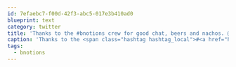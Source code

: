 ```yaml
---
id: 7efaebc7-f00d-42f3-abc5-017e3b410ad0
blueprint: text
category: twitter
title: 'Thanks to the #bnotions crew for good chat, beers and nachos. @PHHjack @nickwynja'
caption: 'Thanks to the <span class="hashtag hashtag_local">#<a href="http://tweettemp.darylchymko.ca/?tag=bnotions">bnotions</a> crew for good chat, beers and nachos. @PHHjack <span class="username username_linked">@<a href="https://twitter.com/nickwynja" title="Nick Wynja">nickwynja</a></span>'
tags:
  - bnotions
---
```

